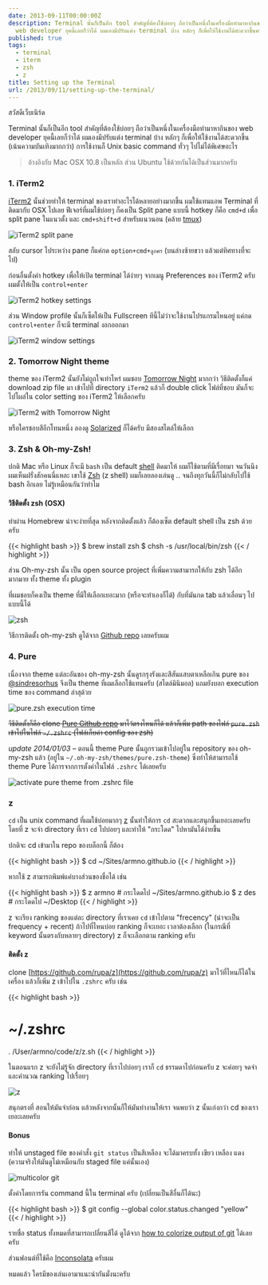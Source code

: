 ```yaml
---
date: 2013-09-11T00:00:00Z
description: Terminal นั้นก็เป็นอีก tool สำคัญที่ต้องใช้บ่อยๆ ถือว่าเป็นหนึ่งในเครื่องมือทำมาหากินของ
  web developer ยุคนี้เลยก็ว่าได้ ผมเองมีปรับแต่ง terminal บ้าง หลักๆ ก็เพื่อให้ใช้งานได้สะดวกขึ้นครับ
published: true
tags:
  - terminal
  - iterm
  - zsh
  - z
title: Setting up the Terminal
url: /2013/09/11/setting-up-the-terminal/
---
```


สวัสดีเว็บเนิร์ด

Terminal นั้นก็เป็นอีก tool สำคัญที่ต้องใช้บ่อยๆ ถือว่าเป็นหนึ่งในเครื่องมือทำมาหากินของ web developer ยุคนี้เลยก็ว่าได้ ผมเองมีปรับแต่ง terminal บ้าง หลักๆ ก็เพื่อให้ใช้งานได้สะดวกขึ้น (เน้นความบันเทิงมากกว่า) การใช้งานก็ Unix basic command ทั่วๆ ไปไม่ได้พิเศษอะไร

> อ้างอิงกับ Mac OSX 10.8 เป็นหลัก ส่วน Ubuntu ใช้ด้วยกันได้เป็นส่วนมากครับ

### 1. iTerm2

[iTerm2](http://www.iterm2.com/#/section/home) นั้นช่วยทำให้ terminal ของเราทำอะไรได้หลายอย่างมากขึ้น ผมใช้แทนแอพ Terminal ที่ติดมากับ OSX ไปเลย ฟีเจอร์ที่ผมใช้บ่อยๆ ก็คงเป็น Split pane แบบนี้ hotkey ก็คือ `cmd+d` เพื่อ split pane ในแนวตั้ง และ `cmd+shift+d` สำหรับแนวนอน (คล้าย [tmux](http://tmux.sourceforge.net/))

![iTerm2 split pane](https://farm4.staticflickr.com/3711/9719235200_d0540d6249_c.jpg)

สลับ cursor ไประหว่าง pane ก็แค่กด `option+cmd+ลูกศร` (บนล่างซ้ายขวา แล้วแต่ทิศทางที่จะไป)

ก่อนอื่นตั้งค่า hotkey เพื่อให้เปิด terminal ได้ง่ายๆ จากเมนู Preferences ของ iTerm2 ครับ ผมตั้งให้เป็น `control+enter`

![iTerm2 hotkey settings](https://farm8.staticflickr.com/7315/9719260254_f84804a49c_c.jpg)

ส่วน Window profile นั้นก็เซ็ตให้เป็น Fullscreen ทีนี้ไม่ว่าจะใช้งานโปรแกรมไหนอยู่ แค่กด `control+enter` ก็จะมี terminal งอกออกมา

![iTerm2 window settings](https://farm3.staticflickr.com/2883/9719260560_075a6205b1_c.jpg)

### 2. Tomorrow Night theme

theme ของ iTerm2 นั้นยังไม่ถูกใจเท่าไหร่ ผมชอบ [Tomorrow Night](https://github.com/chriskempson/tomorrow-theme) มากกว่า วิธีติดตั้งก็แค่ download zip file มา เข้าไปที่ directory `iTerm2` แล้วก็ double click ไฟล์ที่ชอบ มันก็จะไปโผล่ใน color setting ของ iTerm2 ให้เลือกครับ

![iTerm2 with Tomorrow Night](https://farm4.staticflickr.com/3832/9719460240_708db74989_c.jpg)

หรือใครชอบสีอีกโทนหนึ่ง ลองดู [Solarized](http://ethanschoonover.com/solarized) ก็ได้ครับ มีสองสไตล์ให้เลือก

### 3. Zsh & Oh-my-Zsh!

ปกติ Mac หรือ Linux ก็จะมี `bash` เป็น default [shell](http://en.wikipedia.org/wiki/Unix_shell) ติดมาให้ ผมก็ใช้ตามที่มีเรื่อยมา จนวันนึงผมเห็นฝรั่งสักคนนี่แหละ เขาใช้ [Zsh](http://www.zsh.org/) (z shell) ผมก็เลยลองเล่นดู .. จนถึงทุกวันนี้ก็ไม่กลับไปใช้ bash อีกเลย ไม่รู้เหมือนกันว่าทำไม

#### วิธีติดตั้ง zsh (OSX)

ทำผ่าน Homebrew น่าจะง่ายที่สุด หลังจากติดตั้งแล้ว ก็ต้องเซ็ต default shell เป็น zsh ด้วยครับ

{{< highlight bash >}}
$ brew install zsh
$ chsh -s /usr/local/bin/zsh
{{< / highlight >}}

ส่วน Oh-my-zsh นั้น เป็น open source project ที่เพิ่มความสามารถให้กับ zsh ได้อีกมากมาย ทั้ง theme ทั้ง plugin

ที่ผมชอบก็คงเป็น theme ที่มีให้เลือกเยอะมาก (หรือจะทำเองก็ได้) กับที่มันกด tab แล้วเลื่อนๆ ไปแบบนี้ได้

![zsh](https://farm8.staticflickr.com/7408/9719380336_b6b4bd6049_c.jpg)

วิธีการติดตั้ง oh-my-zsh ดูได้จาก [Github repo](https://github.com/robbyrussell/oh-my-zsh) เลยครับผม

### 4. Pure

เนื่องจาก theme แต่ละอันของ oh-my-zsh นั้นดูรกรุงรังและสีสันแสบตาเหลือเกิน pure ของ [@sindresorhus](https://github.com/sindresorhus) จึงเป็น theme ที่ผมเลือกใช้แทนครับ (สไตล์มินิมอล) แถมยังบอก execution time ของ command ล่าสุด้วย

![pure.zsh execution time](https://farm8.staticflickr.com/7301/9719528696_f847205d08_o.png)

<del>วีธีติดตั้งก็คือ clone [Pure Github repo](https://github.com/sindresorhus/pure) มาไว้ตรงไหนก็ได้ แล้วก็เพิ่ม path ของไฟล์ `pure.zsh` เข้าไปในไฟล์ `~/.zshrc` (ไฟล์เก็บค่า config ของ zsh)</del>

<em>update 2014/01/03</em> &ndash; ตอนนี้ theme Pure นั้นถูกรวมเข้าไปอยู่ใน repository ของ oh-my-zsh แล้ว (อยู่ใน `~/.oh-my-zsh/themes/pure.zsh-theme`) ซึ่งทำให้สามารถใช้ theme Pure ได้การจากการตั้งค่าในไฟล์ `.zshrc` ได้เลยครับ

![activate pure theme from .zshrc file](https://farm8.staticflickr.com/7457/11728257223_fcf9bac89f_o.png)

### z

`cd` เป็น unix command ที่ผมใช้บ่อยมากๆ [z](https://github.com/rupa/z) นั้นทำให้การ `cd` สะดวกและสนุกขึ้นเยอะเลยครับ โดยที่ z จะจำ directory ที่เรา `cd` ไปบ่อยๆ และทำให้ "กระโดด" ไปหามันได้ง่ายขึ้น

ปกติจะ cd เข้ามาใน repo ของบล็อกนี้ ก็ต้อง

{{< highlight bash >}}
$ cd ~/Sites/armno.github.io
{{< / highlight >}}

หากใช้ z สามารถพิมพ์แค่บางส่วนของชื่อได้ เช่น

{{< highlight bash >}}
$ z armno # กระโดดไป ~/Sites/armno.github.io
$ z des # กระโดดไป ~/Desktop
{{< / highlight >}}

z จะเรียง ranking ของแต่ละ directory ที่เราเคย `cd` เข้าไปตาม "frecency" (น่าจะเป็น frequency + recent) ถ้าไปที่ไหนบ่อย ranking ก็จะเยอะ เวลาต้องเลือก (ในกรณีที่ keyword นั้นตรงกับหลายๆ directory) z ก็จะเลือกตาม ranking ครับ

#### ติดตั้ง z

clone [https://github.com/rupa/z](https://github.com/rupa/z) มาไว้ที่ไหนก็ได้ในเครื่อง แล้วก็เพิ่ม z เข้าไปใน `.zshrc` ครับ เช่น

{{< highlight bash >}}
# ~/.zshrc
. /User/armno/code/z/z.sh
{{< / highlight >}}

ในตอนแรก z จะยังไม่รู้จัก directory ที่เราไปบ่อยๆ เราก็ `cd` ธรรมดาไปก่อนครับ z จะค่อยๆ จดจำและคำนวณ ranking ไปเรื่อยๆ

![z](https://farm8.staticflickr.com/7433/11832355484_d8d46e42a4.jpg)

สนุกตรงที่ สอนให้มันจำก่อน แล้วหลังจากนั้นก็ให้มันทำงานให้เรา จนพบว่า z นั้นเก่งกว่า cd ของเราเยอะเลยครับ

#### Bonus

ทำให้ unstaged file ของคำสั่ง `git status` เป็นสีเหลือง จะได้มาครบทั้ง เขียว เหลือง แดง (ความจริงให้มันดูไม่เหมือนกับ staged file แค่นั้นเอง)

![multicolor git](https://farm6.staticflickr.com/5472/9716342435_e5441038d4_c.jpg)

ตั้งค่าโดยการรัน command นี้ใน terminal ครับ (เปลี่ยนเป็นสีอื่นก็ได้นะ)

{{< highlight bash >}}
$ git config --global color.status.changed "yellow"
{{< / highlight >}}

รายชื่อ status ทั้งหมดที่สามารถเปลี่ยนสีได้ ดูได้จาก [how to colorize output of git](http://unix.stackexchange.com/questions/44266/how-to-colorize-output-of-git) ได้เลยครับ

ส่วนฟอนต์ที่ใช้คือ [Inconsolata](http://levien.com/type/myfonts/inconsolata.html) ครับผม

หมดแล้ว ใครมีของเล่นเอามาแนะนำกันมั่งนะครับ
